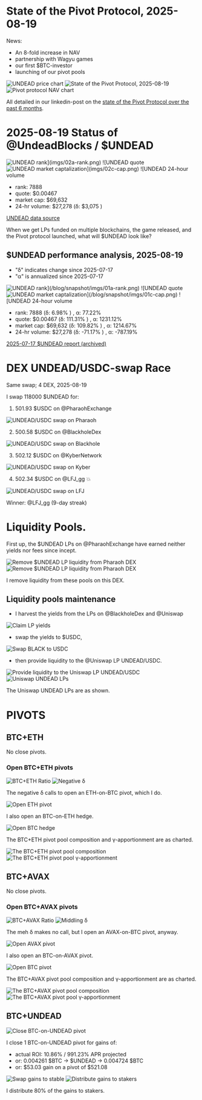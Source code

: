 # State of the Pivot Protocol, 2025-08-19

News:

* An 8-fold increase in NAV
* partnership with Wagyu games
* our first $BTC-investor
* launching of our pivot pools

![UNDEAD price chart](imgs/01a-undead.png) 
![State of the Pivot Protocol, 2025-08-19](imgs/01b-assets.png) 
![Pivot protocol NAV chart](imgs/01c-tvl.png) 

All detailed in our linkedin-post on the [state of the Pivot Protocol over the past 6 months](https://www.linkedin.com/feed/update/urn:li:activity:7363597728792080384/).

# 2025-08-19 Status of @UndeadBlocks / $UNDEAD 

![$UNDEAD rank](imgs/02a-rank.png) 
![$UNDEAD quote](imgs/02b-quote.png) 
![$UNDEAD market captalization](imgs/02c-cap.png) 
![$UNDEAD 24-hour volume](imgs/02d-vol.png) 

* rank: 7888 
* quote: $0.00467 
* market cap: $69,632 
* 24-hr volume: $27,278 (δ: $3,075 ) 


[UNDEAD data source](https://www.coingecko.com/en/coins/undead-blocks) 



When we get LPs funded on multiple blockchains, the game released, and the Pivot protocol launched, what will $UNDEAD look like? 

## $UNDEAD performance analysis, 2025-08-19 

* "δ" indicates change since 2025-07-17 
* "α" is annualized since 2025-07-17 

![$UNDEAD rank](/blog/snapshot/imgs/01a-rank.png) 
![$UNDEAD quote](/blog/snapshot/imgs/01b-quote.png) 
![$UNDEAD market captalization](/blog/snapshot/imgs/01c-cap.png) 
![$UNDEAD 24-hour volume](/blog/snapshot/imgs/01d-vol.png) 

* rank: 7888 (δ: 6.98% ) , α: 77.22% 
* quote: $0.00467 (δ: 111.31% ) , α: 1231.12% 
* market cap: $69,632 (δ: 109.82% ) , α: 1214.67% 
* 24-hr volume: $27,278 (δ: -71.17% ) , α: -787.19% 

[2025-07-17 $UNDEAD report (archived)](https://github.com/pivoteur/biz/tree/main/blog/snapshot) 
# DEX UNDEAD/USDC-swap Race 

Same swap; 4 DEX, 2025-08-19 

I swap 118000 $UNDEAD for: 

1. 501.93 $USDC on @PharaohExchange 

![UNDEAD/USDC swap on Pharaoh](imgs/03a-pharaoh.png) 

2. 500.58 $USDC on @BlackholeDex 

![UNDEAD/USDC swap on Blackhole](imgs/03b-blackhole.png) 

3. 502.12 $USDC on @KyberNetwork 

![UNDEAD/USDC swap on Kyber](imgs/03c-kyber.png) 

4. 502.34 $USDC on @LFJ_gg 💥 

![UNDEAD/USDC swap on LFJ](imgs/03d-lfj.png) 

Winner: @LFJ_gg (9-day streak) 

# Liquidity Pools.

First up, the $UNDEAD LPs on @PharaohExchange have earned neither yields nor fees since incept.

![Remove $UNDEAD LP liquidity from Pharaoh DEX](imgs/04a-remove.png)
![Remove $UNDEAD LP liquidity from Pharaoh DEX](imgs/04b-remove.png)

I remove liquidity from these pools on this DEX. 

## Liquidity pools maintenance

* I harvest the yields from the LPs on @BlackholeDex and @Uniswap 

![Claim LP yields](imgs/05a-claim.png) 

* swap the yields to $USDC, 

![Swap BLACK to USDC](imgs/05b-swap.png) 

* then provide liquidity to the @Uniswap LP UNDEAD/USDC. 

![Provide liquidity to the Uniswap LP UNDEAD/USDC](imgs/05c-provide.png) 
![Uniswap UNDEAD LPs](imgs/05d-lps.png) 

The Uniswap UNDEAD LPs are as shown. 
# PIVOTS 

## BTC+ETH 




No close pivots. 











### Open BTC+ETH pivots 

![BTC+ETH Ratio](imgs/06a-ratio.png) 
![Negative δ](imgs/06b-delta.png) 

The negative δ calls to open an ETH-on-BTC pivot, which I do. 

![Open ETH pivot](imgs/06c-open-eth-pivot.png) 

I also open an BTC-on-ETH hedge. 

![Open BTC hedge](imgs/06d-open-btc-hedge.png) 





The BTC+ETH pivot pool composition and γ-apportionment are as charted. 

![The BTC+ETH pivot pool composition](imgs/07a-comp.png) 
![The BTC+ETH pivot pool γ-apportionment](imgs/07b-apport.png) 
## BTC+AVAX 




No close pivots. 











### Open BTC+AVAX pivots 

![BTC+AVAX Ratio](imgs/08a-ratio.png) 
![Middling δ](imgs/08b-delta.png) 

The meh δ makes no call, but I open an AVAX-on-BTC pivot, anyway. 

![Open AVAX pivot](imgs/08c-open-avax-pivot.png) 

I also open an BTC-on-AVAX pivot. 

![Open BTC pivot](imgs/08d-open-btc-pivot.png) 





The BTC+AVAX pivot pool composition and γ-apportionment are as charted. 

![The BTC+AVAX pivot pool composition](imgs/09a-comp.png) 
![The BTC+AVAX pivot pool γ-apportionment](imgs/09b-apport.png) 
## BTC+UNDEAD 

![Close BTC-on-UNDEAD pivot](imgs/12a-close-btc-on-undead-pivot.png) 

I close 1 BTC-on-UNDEAD pivot for gains of: 


* actual ROI: 10.86% / 991.23% APR projected 
* or: 0.004261 $BTC -> $UNDEAD -> 0.004724 $BTC 
* or: $53.03 gain on a pivot of $521.08 

![Swap gains to stable](imgs/12b-swap-gains-to-stable.png) 
![Distribute gains to stakers](imgs/12c-dist-gains.png) 

I distribute 80% of the gains to stakers. 

